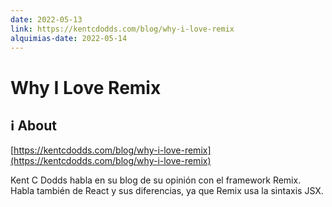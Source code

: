 ```yaml
---
date: 2022-05-13
link: https://kentcdodds.com/blog/why-i-love-remix
alquimias-date: 2022-05-14
---
```


# Why I Love Remix

## ℹ️ About

[https://kentcdodds.com/blog/why-i-love-remix](https://kentcdodds.com/blog/why-i-love-remix)

Kent C Dodds habla en su blog de su opinión con el framework Remix. Habla también de React y sus diferencias, ya que Remix usa la sintaxis JSX.


